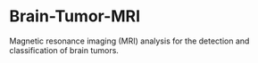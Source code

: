# Brain-Tumor-MRI
Magnetic resonance imaging (MRI) analysis for the detection and classification of brain tumors.
